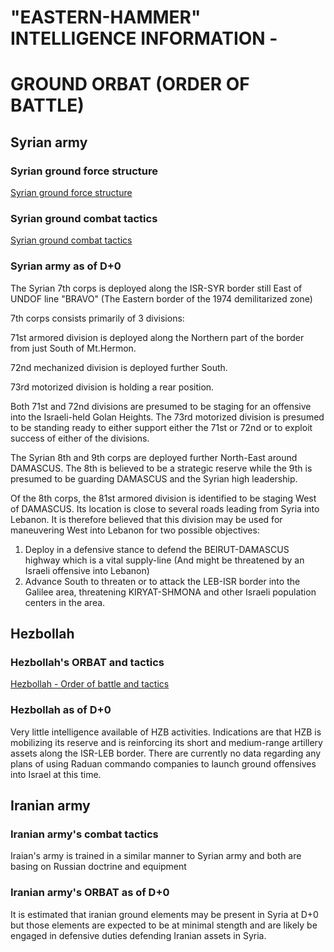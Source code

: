 # "EASTERN-HAMMER" INTELLIGENCE INFORMATION - 
# GROUND ORBAT (ORDER OF BATTLE)

## Syrian army

### Syrian ground force structure
[Syrian ground force structure](https://cloud.132virtualwing.org/s/s76MQkpKEy4pKFn)

### Syrian ground combat tactics
[Syrian ground combat tactics](https://cloud.132virtualwing.org/s/nMrojaiiqQBafN3)

### Syrian army as of D+0

The Syrian 7th corps is deployed along the ISR-SYR border still East of UNDOF line "BRAVO" (The Eastern border of the 1974 demilitarized zone)

7th corps consists primarily of 3 divisions:

71st armored division is deployed along the Northern part of the border from just South of Mt.Hermon.

72nd mechanized division is deployed further South.

73rd motorized division is holding a rear position.

Both 71st and 72nd divisions are presumed to be staging for an offensive into the Israeli-held Golan Heights. The 73rd motorized division is presumed to be standing ready to either support either the 71st or 72nd or to exploit success of either of the divisions.

The Syrian 8th and 9th corps are deployed further North-East around DAMASCUS. The 8th is believed to be a strategic reserve while the 9th is presumed to be guarding DAMASCUS and the Syrian high leadership.

Of the 8th corps, the 81st armored division is identified to be staging West of DAMASCUS. Its location is close to several roads leading from Syria into Lebanon. It is therefore believed that this division may be used for maneuvering West into Lebanon for two possible objectives:

1)  Deploy in a defensive stance to defend the BEIRUT-DAMASCUS highway which is a vital supply-line (And might be threatened by an Israeli offensive into Lebanon) <br>
2)  Advance South to threaten or to attack the LEB-ISR border into the Galilee area, threatening KIRYAT-SHMONA and other Israeli population centers in the area.


## Hezbollah
### Hezbollah's ORBAT and tactics
[Hezbollah - Order of battle and tactics](https://cloud.132virtualwing.org/s/NBWAa2mB4ByHwce)

### Hezbollah as of D+0
Very little intelligence available of HZB activities. Indications are that HZB is mobilizing its reserve and is reinforcing its short and medium-range artillery assets along the ISR-LEB border. There are currently no data regarding any plans of using Raduan commando companies to launch ground offensives into Israel at this time.

## Iranian army
### Iranian army's combat tactics
Iraian's army is trained in a similar manner to Syrian army and both are basing on Russian doctrine and equipment

### Iranian army's ORBAT as of D+0
It is estimated that iranian ground elements may be present in Syria at D+0 but those elements are expected to be at minimal stength and are likely be engaged in defensive duties defending Iranian assets in Syria.
